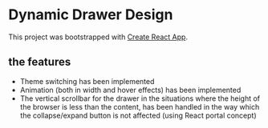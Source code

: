 # Dynamic Drawer Design

This project was bootstrapped with [Create React App](https://github.com/facebook/create-react-app).

## the features
- Theme switching has been implemented
- Animation (both in width and hover effects) has been implemented
- The vertical scrollbar for the drawer in the situations where the height of the browser is less than the content, has been handled in the way which the collapse/expand button is not affected (using React portal concept)
